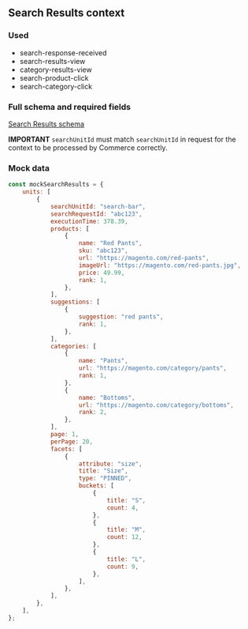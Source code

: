 ## Search Results context

### Used

-   search-response-received
-   search-results-view
-   category-results-view
-   search-product-click
-   search-category-click

### Full schema and required fields

[Search Results schema](../../../packages/storefront-events-sdk/src/types/schemas/searchResults.ts)

**IMPORTANT** `searchUnitId` must match `searchUnitId` in request for the context to be processed by Commerce correctly.

### Mock data

```javascript
const mockSearchResults = {
    units: [
        {
            searchUnitId: "search-bar",
            searchRequestId: "abc123",
            executionTime: 378.39,
            products: [
                {
                    name: "Red Pants",
                    sku: "abc123",
                    url: "https://magento.com/red-pants",
                    imageUrl: "https://magento.com/red-pants.jpg",
                    price: 49.99,
                    rank: 1,
                },
            ],
            suggestions: [
                {
                    suggestion: "red pants",
                    rank: 1,
                },
            ],
            categories: [
                {
                    name: "Pants",
                    url: "https://magento.com/category/pants",
                    rank: 1,
                },
                {
                    name: "Bottoms",
                    url: "https://magento.com/category/bottoms",
                    rank: 2,
                },
            ],
            page: 1,
            perPage: 20,
            facets: [
                {
                    attribute: "size",
                    title: "Size",
                    type: "PINNED",
                    buckets: [
                        {
                            title: "S",
                            count: 4,
                        },
                        {
                            title: "M",
                            count: 12,
                        },
                        {
                            title: "L",
                            count: 9,
                        },
                    ],
                },
            ],
        },
    ],
};
```
